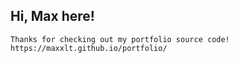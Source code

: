 ## Hi, Max here!

```
Thanks for checking out my portfolio source code!
https://maxxlt.github.io/portfolio/
```
